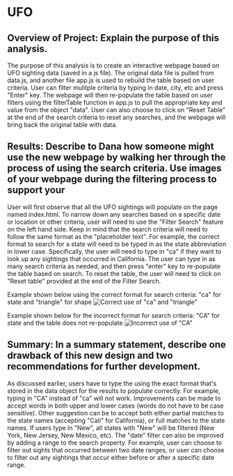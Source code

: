 # UFO
## Overview of Project: Explain the purpose of this analysis.
The purpose of this analysis is to create an interactive webpage based on UFO sighting data (saved in a js file). The original data file is pulled from data.js, and another file app.js is used to rebuild the table based on user criteria. User can filter mulitple criteria by typing in date, city, etc and press "Enter" key. The webpage will then re-populate the table based on user filters using the filterTable function in app.js to pull the appropriate key and value from the object "data". User can also choose to click on "Reset Table" at the end of the search criteria to reset any searches, and the webpage will bring back the original table with data.

## Results: Describe to Dana how someone might use the new webpage by walking her through the process of using the search criteria. Use images of your webpage during the filtering process to support your 
User will first observe that all the UFO sightings will populate on the page named index.html. To narrow down any searches based on a specific date or location or other criteria, user will need to use the "Filter Search" feature on the left hand side. Keep in mind that the search criteria will need to follow the same format as the "placeholder text". For example, the correct format to search for a state will need to be typed in as the state abbreviation in lower case. Specifically, the user will need to type in "ca" if they want to look up any sightings that occurred in California. The user can type in as many search criteria as needed, and then press "enter" key to re-populate the table based on search. To reset the table, the user will need to click on "Reset table" provided at the end of the Filter Search.

Example shown below using the correct format for search criteria: "ca" for state and "triangle" for shape
![Correct use of "ca" and "triangle"](/../main/static/images/UFO-Search-%20Example-ca-triangle.PNG)

Example shown below for the incorrect format for search criteria: "CA" for state and the table does not re-populate
![Incorrect use of "CA"](/../main/static/images/UFO-Search-Example-CA.PNG)

## Summary: In a summary statement, describe one drawback of this new design and two recommendations for further development.

As discussed earlier, users have to type the using the exact format that's stored in the data object for the results to populate correctly. For example, typing in "CA" instead of "ca" will not work. Improvements can be made to accept words in both upper and lower cases (words do not have to be case sensitive). Other suggestion can be to accept both either partial matches to the state names (accepting "Cali" for California), or full matches to the state names. If users type in "New", all states with "New" will be filtered (New York, New Jersey, New Mexico, etc). The "date" filter can also be improved by adding a range to the search property. For example, user can choose to filter out sights that occurred between two date ranges, or user can choose to filter out any sightings that occur either before or after a specific date range.
